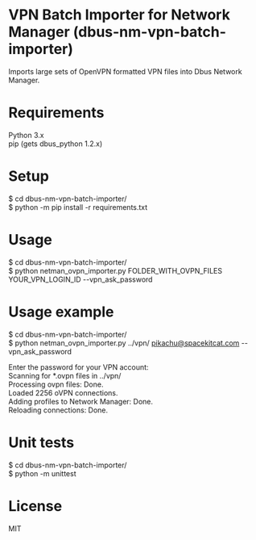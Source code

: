 # VPN Batch Importer for Network Manager (dbus-nm-vpn-batch-importer)
Imports large sets of OpenVPN formatted VPN files into Dbus Network Manager.

# Requirements
Python 3.x  
pip (gets dbus_python 1.2.x)  

# Setup
$ cd dbus-nm-vpn-batch-importer/  
$ python -m pip install -r requirements.txt  

# Usage
$ cd dbus-nm-vpn-batch-importer/  
$ python netman_ovpn_importer.py FOLDER_WITH_OVPN_FILES YOUR_VPN_LOGIN_ID --vpn_ask_password  

# Usage example
$ cd dbus-nm-vpn-batch-importer/  
$ python netman_ovpn_importer.py ../vpn/ pikachu@spacekitcat.com --vpn_ask_password  

Enter the password for your VPN account:  
Scanning for *.ovpn files in ../vpn/  
Processing ovpn files: Done.                                                          
Loaded 2256 oVPN connections.  
Adding profiles to Network Manager:  Done.                                                   
Reloading connections: Done.      

# Unit tests
$ cd dbus-nm-vpn-batch-importer/  
$ python -m unittest

# License
MIT  


